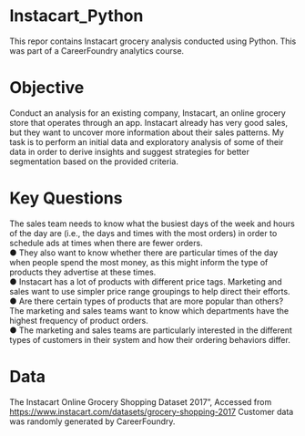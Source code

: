 # Instacart_Python
This repor contains Instacart grocery analysis conducted using Python. This was part of a CareerFoundry analytics course. 

# Objective
Conduct an analysis for an existing company, Instacart, an online grocery store that operates
through an app. Instacart already has very good sales, but they want to uncover more
information about their sales patterns. My task is to perform an initial data and exploratory
analysis of some of their data in order to derive insights and suggest strategies for better
segmentation based on the provided criteria.

# Key Questions
The sales team needs to know what the busiest days of the week and hours of the day
are (i.e., the days and times with the most orders) in order to schedule ads at times
when there are fewer orders.  
● They also want to know whether there are particular times of the day when people spend
the most money, as this might inform the type of products they advertise at these times.  
● Instacart has a lot of products with different price tags. Marketing and sales want to use
simpler price range groupings to help direct their efforts.  
● Are there certain types of products that are more popular than others? The marketing
and sales teams want to know which departments have the highest frequency of product
orders.  
● The marketing and sales teams are particularly interested in the different types of
customers in their system and how their ordering behaviors differ.  

# Data
The Instacart Online Grocery Shopping Dataset
2017”, Accessed from https://www.instacart.com/datasets/grocery-shopping-2017 
Customer data was randomly generated by CareerFoundry. 
